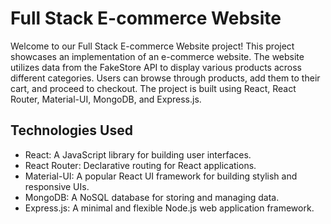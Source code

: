 # Full Stack E-commerce Website

Welcome to our Full Stack E-commerce Website project! This project showcases an implementation of an e-commerce website. The website utilizes data from the FakeStore API to display various products across different categories. Users can browse through products, add them to their cart, and proceed to checkout. The project is built using React, React Router, Material-UI, MongoDB, and Express.js.

## Technologies Used

- React: A JavaScript library for building user interfaces.
- React Router: Declarative routing for React applications.
- Material-UI: A popular React UI framework for building stylish and responsive UIs.
- MongoDB: A NoSQL database for storing and managing data.
- Express.js: A minimal and flexible Node.js web application framework.
